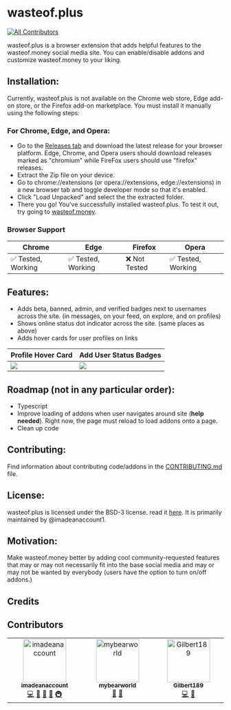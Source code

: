 # wasteof.plus
<!-- ALL-CONTRIBUTORS-BADGE:START - Do not remove or modify this section -->
[![All Contributors](https://img.shields.io/badge/all_contributors-3-orange.svg?style=flat-square)](#contributors-)
<!-- ALL-CONTRIBUTORS-BADGE:END -->
wasteof.plus is a browser extension that adds helpful features to the wasteof.money social media site. You can enable/disable addons and customize wasteof.money to your liking.

## Installation:
Currently, wasteof.plus is not available on the Chrome web store, Edge add-on store, or the Firefox add-on marketplace. You must install it manually using the following steps:

### For Chrome, Edge, and Opera:
- Go to the [Releases tab](https://github.com/imadeanaccount1/wasteof.plus/releases) and download the latest release for your browser platform. Edge, Chrome, and Opera users should download releases marked as "chromium" while FireFox users should use "firefox" releases.
- Extract the Zip file on your device.
- Go to chrome://extensions (or opera://extensions, edge://extensions) in a new browser tab and toggle developer mode so that it's enabled.
- Click "Load Unpacked" and select the the extracted folder.
- There you go! You've successfully installed wasteof.plus. To test it out, try going to [wasteof.money](https://wasteof.money).

### Browser Support
|  Chrome  |  Edge  |  Firefox  |  Opera  |
| -------- | ------ | --------- | -------- |
| ✅ Tested, Working  | ✅ Tested, Working | ❌ Not Tested | ✅ Tested, Working |


## Features:
- Adds beta, banned, admin, and verified badges next to usernames across the site. (in messages, on your feed, on explore, and on profiles)
- Shows online status dot indicator across the site. (same places as above)
- Adds hover cards for user profiles on links

<!--- ![followsyoubadge - Copy (3)](https://github.com/imadeanaccount1/wasteof.plus/assets/138229538/1c4c32bb-8951-4055-b820-9b9ebd545167)
![Screenshot2023070714](https://github.com/imadeanaccount1/wasteof.plus/assets/138229538/73f53d4a-91e3-4cd7-996f-d49fb1ad1b47) -->


|  Profile Hover Card  | Add User Status Badges |
| ------------- | ------------- |
| <img src="https://github.com/imadeanaccount1/wasteof.plus/assets/138229538/afba9f8f-5706-4f15-b76d-da186eca57ec](https://github.com/imadeanaccount1/wasteof.plus/assets/138229538/1c4c32bb-8951-4055-b820-9b9ebd545167"></img> | <img src="https://github.com/imadeanaccount1/wasteof.plus/assets/138229538/73f53d4a-91e3-4cd7-996f-d49fb1ad1b47"></img>  |

## Roadmap (not in any particular order):
- Typescript
- Improve loading of addons when user navigates around site (**help needed**). Right now, the page must reload to load addons onto a page.
- Clean up code

## Contributing:
Find information about contributing code/addons in the [CONTRIBUTING.md](CONTRIBUTING.md) file.

## License:
wasteof.plus is licensed under the BSD-3 license. read it [here](LICENSE). It is primarily maintained by @imadeanaccount1.

## Motivation:
Make wasteof.money better by adding cool community-requested features that may or may not necessarily fit into the base social media and may or may not be wanted by everybody (users  have the option to turn on/off addons.)

## Credits
## Contributors

<!-- ALL-CONTRIBUTORS-LIST:START - Do not remove or modify this section -->
<!-- prettier-ignore-start -->
<!-- markdownlint-disable -->
<table>
  <tbody>
    <tr>
      <td align="center" valign="top" width="14.28%"><a href="https://github.com/imadeanaccount1"><img src="https://avatars.githubusercontent.com/u/138229538?v=4?s=100" width="100px;" alt="imadeanaccount"/><br /><sub><b>imadeanaccount</b></sub></a><br /><a href="https://github.com/imadeanaccount1/wasteof.plus/commits?author=imadeanaccount1" title="Code">💻</a> <a href="#design-imadeanaccount1" title="Design">🎨</a> <a href="#ideas-imadeanaccount1" title="Ideas, Planning, & Feedback">🤔</a> <a href="#maintenance-imadeanaccount1" title="Maintenance">🚧</a> <a href="#infra-imadeanaccount1" title="Infrastructure (Hosting, Build-Tools, etc)">🚇</a></td>
      <td align="center" valign="top" width="14.28%"><a href="https://github.com/mybearworld"><img src="https://avatars.githubusercontent.com/u/130385691?v=4?s=100" width="100px;" alt="mybearworld"/><br /><sub><b>mybearworld</b></sub></a><br /><a href="https://github.com/imadeanaccount1/wasteof.plus/issues?q=author%3Amybearworld" title="Bug reports">🐛</a> <a href="#ideas-mybearworld" title="Ideas, Planning, & Feedback">🤔</a></td>
      <td align="center" valign="top" width="14.28%"><a href="https://github.com/Gilbert189"><img src="https://avatars.githubusercontent.com/u/57717273?v=4?s=100" width="100px;" alt="Gilbert189"/><br /><sub><b>Gilbert189</b></sub></a><br /><a href="https://github.com/imadeanaccount1/wasteof.plus/commits?author=Gilbert189" title="Code">💻</a> <a href="#ideas-Gilbert189" title="Ideas, Planning, & Feedback">🤔</a></td>
    </tr>
  </tbody>
</table>

<!-- markdownlint-restore -->
<!-- prettier-ignore-end -->

<!-- ALL-CONTRIBUTORS-LIST:END -->
<!-- prettier-ignore-start -->
<!-- markdownlint-disable -->

<!-- markdownlint-restore -->
<!-- prettier-ignore-end -->

<!-- ALL-CONTRIBUTORS-LIST:END -->
